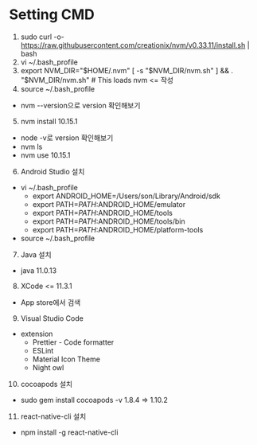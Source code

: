 # Setting CMD
1. sudo curl -o- https://raw.githubusercontent.com/creationix/nvm/v0.33.11/install.sh | bash
2. vi ~/.bash_profile
3. export NVM_DIR="$HOME/.nvm"
[ -s "$NVM_DIR/nvm.sh" ] && . "$NVM_DIR/nvm.sh" # This loads nvm <= 작성
4. source ~/.bash_profile
  * nvm --version으로 version 확인해보기
5. nvm install 10.15.1
  * node -v로 version 확인해보기
  * nvm ls
  * nvm use 10.15.1
6. Android Studio 설치
  * vi ~/.bash_profile
    * export ANDROID_HOME=/Users/son/Library/Android/sdk
    * export PATH=$PATH:$ANDROID_HOME/emulator
    * export PATH=$PATH:$ANDROID_HOME/tools
    * export PATH=$PATH:$ANDROID_HOME/tools/bin
    * export PATH=$PATH:$ANDROID_HOME/platform-tools
  * source ~/.bash_profile
7. Java 설치
  * java 11.0.13
8. XCode <= 11.3.1
  * App store에서 검색
9. Visual Studio Code
  * extension
    * Prettier - Code formatter
    * ESLint
    * Material Icon Theme
    * Night owl
10. cocoapods 설치
  * sudo gem install cocoapods -v 1.8.4 => 1.10.2
11. react-native-cli 설치
  * npm install -g react-native-cli

